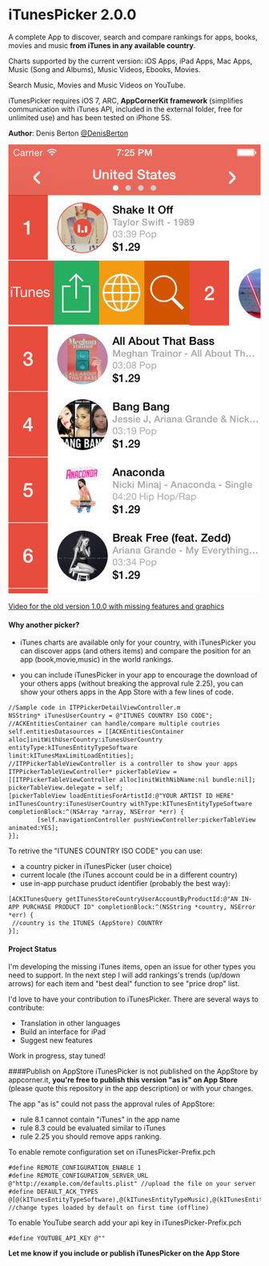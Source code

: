 iTunesPicker 2.0.0
============

A complete App to discover, search and compare rankings for apps, books, movies and music **from iTunes in any available country**.

Charts supported by the current version:
iOS Apps, iPad Apps, Mac Apps, Music (Song and Albums), Music Videos, Ebooks, Movies.

Search Music, Movies and Music Videos on YouTube.

iTunesPicker requires iOS 7, ARC, **AppCornerKit framework** (simplifies communication with iTunes API, included in the external folder, free for unlimited use) and has been tested on iPhone 5S.

**Author**: Denis Berton [@DenisBerton](https://twitter.com/DenisBerton)

![Alt text](preview/1.png "Preview songs") 

[Video for the old version 1.0.0 with missing features and graphics](https://www.youtube.com/watch?v=rpfFmVLQiGI)

#### Why another picker?
- iTunes charts are available only for your country, with iTunesPicker you can discover apps (and others items) and compare the position for an app (book,movie,music) in the world rankings.

- you can include iTunesPicker in your app to encourage the download of your others apps (without breaking the approval rule 2.25), you can show your others apps in the App Store with a few lines of code. 

```objc
//Sample code in ITPPickerDetailViewController.m
NSString* iTunesUserCountry = @"ITUNES COUNTRY ISO CODE";
//ACKEntitiesContainer can handle/compare multiple coutries
self.entitiesDatasources = [[ACKEntitiesContainer alloc]initWithUserCountry:iTunesUserCountry entityType:kITunesEntityTypeSoftware limit:kITunesMaxLimitLoadEntities];
//ITPPickerTableViewController is a controller to show your apps
ITPPickerTableViewController* pickerTableView = [[ITPPickerTableViewController alloc]initWithNibName:nil bundle:nil];
pickerTableView.delegate = self;
[pickerTableView loadEntitiesForArtistId:@"YOUR ARTIST ID HERE" inITunesCountry:iTunesUserCountry withType:kITunesEntityTypeSoftware completionBlock:^(NSArray *array, NSError *err) {
        [self.navigationController pushViewController:pickerTableView animated:YES];
}];
```

To retrive the "ITUNES COUNTRY ISO CODE" you can use:

- a country picker in iTunesPicker (user choice)
- current locale (the iTunes account could be in a different country)
- use in-app purchase pruduct identifier (probably the best way):

```objc
[ACKITunesQuery getITunesStoreCountryUserAccountByProductId:@"AN IN-APP PURCHASE PRODUCT ID" completionBlock:^(NSString *country, NSError *err) {
 //country is the ITUNES (AppStore) COUNTRY
}];
```

#### Project Status
I'm developing the missing iTunes items, open an issue for other types you need to support.
In the next step I will add rankings's trends (up/down arrows) for each item and "best deal" function to see "price drop" list.

I'd love to have your contribution to iTunesPicker. There are several ways to contribute:

- Translation in other languages
- Build an interface for iPad 
- Suggest new features

Work in progress, stay tuned!

####Publish on AppStore
iTunesPicker is not published on the AppStore by appcorner.it, **you're free to publish this version "as is" on App Store** (please quote this repository in the app description) or with your changes.

The app "as is" could not pass the approval rules of AppStore:
- rule 8.1 cannot contain "iTunes" in the app name
- rule 8.3 could be evaluated similar to iTunes
- rule 2.25 you should remove apps ranking.

To enable remote configuration set on iTunesPicker-Prefix.pch
```objc
#define REMOTE_CONFIGURATION_ENABLE 1
#define REMOTE_CONFIGURATION_SERVER_URL @"http://example.com/defaults.plist" //upload the file on your server
#define DEFAULT_ACK_TYPES @[@(kITunesEntityTypeSoftware),@(kITunesEntityTypeMusic),@(kITunesEntityTypeEBook),@(kITunesEntityTypeMovie)]; //change types loaded by default on first time (offline) 
```

To enable YouTube search add your api key in iTunesPicker-Prefix.pch
```objc
#define YOUTUBE_API_KEY @""
```

**Let me know if you include or publish iTunesPicker on the App Store**
